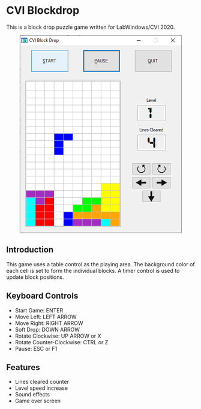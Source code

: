 # CVI Blockdrop
This is a block drop puzzle game written for LabWindows/CVI 2020.

<p align="center">
<img src="reference_diagrams/cvi_blockdrop.png" alt="CVI Blockdrop Screenshot"/>
</p>


## Introduction
This game uses a table control as the playing area. The background color of each cell is set to form the individual blocks. 
A timer control is used to update block positions.


## Keyboard Controls
- Start Game: ENTER
- Move Left: LEFT ARROW
- Move Right: RIGHT ARROW
- Soft Drop: DOWN ARROW
- Rotate Clockwise: UP ARROW or X
- Rotate Counter-Clockwise: CTRL or Z
- Pause: ESC or F1


## Features
- Lines cleared counter
- Level speed increase
- Sound effects
- Game over screen



